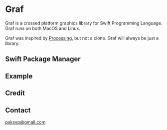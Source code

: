 # Graf

Graf is a crossed platform graphics library for Swift Programming Language. Graf runs on both MacOS and Linux.

Graf was inspired by [Processing](https://processing.org/), but not a clone. Graf will always be just a library.

## Swift Package Manager 


## Example

## Credit


## Contact 

<psksvp@gmail.com>


